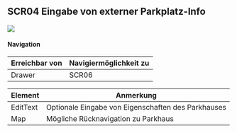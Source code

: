 ## SCR04 Eingabe von externer Parkplatz-Info


![](https://github.com/isd-nunkesser/sd-2019-froyo/blob/master/SCR04.PNG)


#### Navigation
|**Erreichbar von**| **Navigiermöglichkeit zu**|
|-----|----------------|
|Drawer| SCR06 |

|**Element**| **Anmerkung**|
|-----|----------------|
|EditText| Optionale Eingabe von Eigenschaften des Parkhauses |
|Map|Mögliche Rücknavigation zu Parkhaus|




